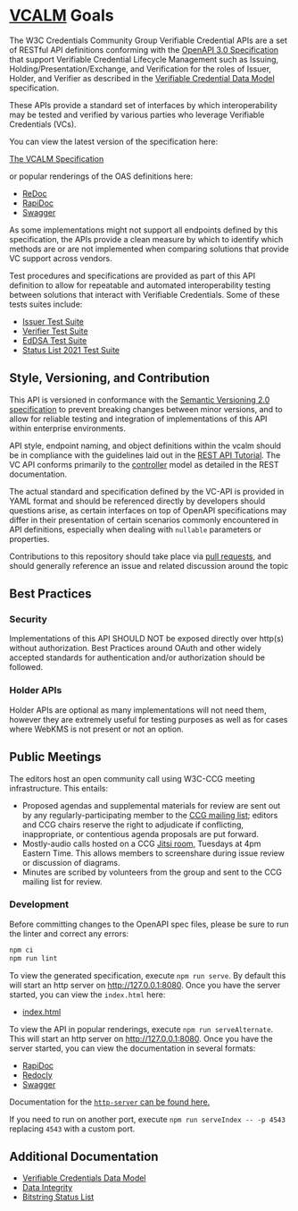 # [VCALM](https://github.com/w3c-ccg/vcalm/) Goals

The W3C Credentials Community Group Verifiable Credential APIs are a set of
RESTful API definitions conforming with the [OpenAPI 3.0
Specification](https://swagger.io/specification/v3/) that support Verifiable
Credential Lifecycle Management such as Issuing, Holding/Presentation/Exchange,
and Verification for the roles of Issuer, Holder, and Verifier as described in
the [Verifiable Credential Data Model](https://www.w3.org/TR/vc-data-model-2.0/)
specification.

These APIs provide a standard set of interfaces by which interoperability may be
tested and verified by various parties who leverage Verifiable Credentials
(VCs).

You can view the latest version of the specification here:

[The VCALM Specification](https://w3c-ccg.github.io/vcalm/)

or popular renderings of the OAS definitions here:

* [ReDoc](https://w3c-ccg.github.io/vcalm/api/redoc.html)
* [RapiDoc](https://w3c-ccg.github.io/vcalm/api/rapidoc.html)
* [Swagger](https://w3c-ccg.github.io/vcalm/api/swagger.html)

As some implementations might not support all endpoints defined by this
specification, the APIs provide a clean measure by which to identify which
methods are or are not implemented when comparing solutions that provide VC
support across vendors.

Test procedures and specifications are provided as part of this API definition
to allow for repeatable and automated interoperability testing between solutions
that interact with Verifiable Credentials. Some of these tests suites include:

* [Issuer Test Suite](https://w3c-ccg.github.io/vc-api-issuer-test-suite/)
* [Verifier Test Suite](https://w3c-ccg.github.io/vc-api-verifier-test-suite/)
* [EdDSA Test Suite](https://w3c.github.io/vc-di-ed25519signature2020-test-suite/)
* [Status List 2021 Test Suite](https://w3c-ccg.github.io/status-list-2021-test-suite/)

## Style, Versioning, and Contribution
This API is versioned in conformance with the [Semantic Versioning 2.0
specification](https://semver.org/) to prevent breaking changes between minor
versions, and to allow for reliable testing and integration of implementations
of this API within enterprise environments.

API style, endpoint naming, and object definitions within the vcalm should be
in compliance with the guidelines laid out in the [REST API
Tutorial](https://restfulapi.net/).  The VC API conforms primarily to the
[controller](https://restfulapi.net/resource-naming/) model as detailed in the
REST documentation.

The actual standard and specification defined by the VC-API is provided in YAML
format and should be referenced directly by developers should questions arise,
as certain interfaces on top of OpenAPI specifications may differ in their
presentation of certain scenarios commonly encountered in API definitions,
especially when dealing with `nullable` parameters or properties.

Contributions to this repository should take place via [pull
requests](https://github.com/w3c-ccg/vcalm/pulls), and should generally
reference an issue and related discussion around the topic

## Best Practices

### Security

Implementations of this API SHOULD NOT be exposed directly over http(s) without
authorization. Best Practices around OAuth and other widely accepted standards
for authentication and/or authorization should be followed.

### Holder APIs

Holder APIs are optional as many implementations will not need them, however
they are extremely useful for testing purposes as well as for cases where WebKMS
is not present or not an option.

## Public Meetings

The editors host an open community call using W3C-CCG meeting infrastructure.
This entails:
- Proposed agendas and supplemental materials for review are sent out by any
  regularly-participating member to the [CCG mailing
  list](https://lists.w3.org/Archives/Public/public-credentials/); editors and
  CCG chairs reserve the right to  adjudicate if conflicting, inappropriate, or
  contentious agenda proposals are put forward.
- Mostly-audio calls hosted on a CCG [Jitsi
  room](https://meet.w3c-ccg.org/vcapi), Tuesdays at 4pm Eastern Time. This
  allows members to screenshare during issue review or discussion of diagrams.
- Minutes are scribed by volunteers from the group and sent to the CCG mailing
  list for review.

### Development

Before committing changes to the OpenAPI spec files, please be sure to run the linter and correct any errors:

```bash
npm ci
npm run lint
```

To view the generated specification, execute `npm run serve`. By default this
will start an http server on http://127.0.0.1:8080. Once you have the server
started, you can view the `index.html` here:

- [index.html](http://127.0.0.1:8080/index.html)

To view the API in popular renderings, execute `npm run serveAlternate`. This
will start an http server on http://127.0.0.1:8080. Once you have the server
started, you can view the documentation in several formats:

- [RapiDoc](http://127.0.0.1:8080/api/rapidoc.html)
- [Redocly](http://127.0.0.1:8080/api/redoc.html)
- [Swagger](http://127.0.0.1:8080/api/swagger.html)

Documentation for the [`http-server` can be found here.](https://www.npmjs.com/package/http-server)

If you need to run on another port, execute `npm run serveIndex -- -p 4543` replacing `4543` with a custom port.

## Additional Documentation

- [Verifiable Credentials Data Model](https://w3c.github.io/vc-data-model/)
- [Data Integrity](https://w3c.github.io/vc-data-integrity/)
- [Bitstring Status List](https://w3c.github.io/vc-bitstring-status-list/)

